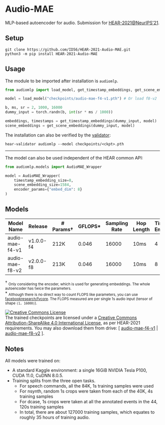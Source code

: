 # Audio-MAE

MLP-based autoencoder for audio. Submission for [HEAR-2021@NeurIPS'21](https://neuralaudio.ai/hear2021-holistic-evaluation-of-audio-representations.html).

## Setup

```
git clone https://github.com/ID56/HEAR-2021-Audio-MAE.git
python3 -m pip install HEAR-2021-Audio-MAE
```
## Usage
The module to be imported after installation is `audiomlp`.

```python
from audiomlp import load_model, get_timestamp_embeddings, get_scene_embeddings

model = load_model("checkpoints/audio-mae-f4-v1.pth") # Or load f8-v2

b, ms, sr = 2, 1000, 16000
dummy_input = torch.randn(b, int(sr * ms / 1000))

embeddings, timestamps = get_timestamp_embeddings(dummy_input, model)
scene_embeddings = get_scene_embeddings(dummy_input, model)
```

The installation can also be verified by the [validator](https://github.com/neuralaudio/hear-validator):

```
hear-validator audiomlp --model checkpoints/<ckpt>.pth
```

---

The model can also be used independent of the HEAR common API:

```python
from audiomlp.models import AudioMAE_Wrapper

model = AudioMAE_Wrapper(
    timestamp_embedding_size=8,
    scene_embedding_size=1584,
    encoder_params={"embed_dim": 8}
)
```

## Models

|   Model Name    | Release   | # Params† | GFLOPS* | Sampling Rate | Hop Length | Timestamp Embedding | Scene Embedding |  Location     |
| --------------- | --------- | --------- | ------- | ------------- | ---------- | ------------------- | --------------- | ------------- |
| audio-mae-f4-v1 | v1.0.0-f4 |    212K   | 0.046   |    16000      |    10ms    |  4                  |   792           |  [audio-mae-f4-v1(1.8Mb)](checkpoints/audio-mae-f4-v1.pth)   |
| audio-mae-f8-v2 | v2.0.0-f8 |    213K   | 0.046   |    16000      |    10ms    |  8                  |   1584          |  [audio-mae-f8-v2(1.8Mb)](checkpoints/audio-mae-f8-v2.pth)   |

† <sub>Only considering the encoder, which is used for generating embeddings. The whole autoencoder has twice the parameters.</sub><br>
\* <sub>Although there is no direct way to count FLOPS like parameters, you can use [facebookresearch/fvcore](https://github.com/facebookresearch/fvcore/blob/main/docs/flop_count.md). The FLOPS measured are per single 1s audio input (tensor of shape `(1, 16000)`).</sub>

<a rel="license" href="http://creativecommons.org/licenses/by-sa/4.0/"><img alt="Creative Commons License" style="border-width:0" src="https://i.creativecommons.org/l/by-sa/4.0/80x15.png" /></a><br />The trained checkpoints are licensed under a <a rel="license" href="http://creativecommons.org/licenses/by-sa/4.0/">Creative Commons Attribution-ShareAlike 4.0 International License</a>, as per HEAR-2021 requirements. You may also download them from drive: [ [audio-mae-f4-v1](https://drive.google.com/uc?id=1Fw60-jSVDMabhKaZIqnzAYHYZoNyRX8s&export=download) | [audio-mae-f8-v2](https://drive.google.com/uc?id=14p4i3JkE-OFtv43OiWS43hsoTACZhOBd&export=download) ].

## Notes

All models were trained on:
- A standard Kaggle environment: a single 16GiB NVIDIA Tesla P100, CUDA 11.0, CuDNN 8.0.5.
- Training splits from the three open tasks.
    - For speech commands, all the 84K, 1s training samples were used
    - For nsynth, random 1s crops were taken from each of the 40K, 4s training samples
    - For dcase, 1s crops were taken at all the annotated events in the 44, 120s training samples
    - In total, there are about 127000 training samples, which equates to roughly 35 hours of training audio.